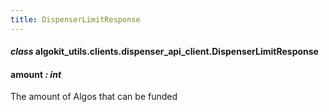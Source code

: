 ```yaml
---
title: DispenserLimitResponse
---
```

#### *class* algokit_utils.clients.dispenser_api_client.DispenserLimitResponse

#### amount *: int*

The amount of Algos that can be funded